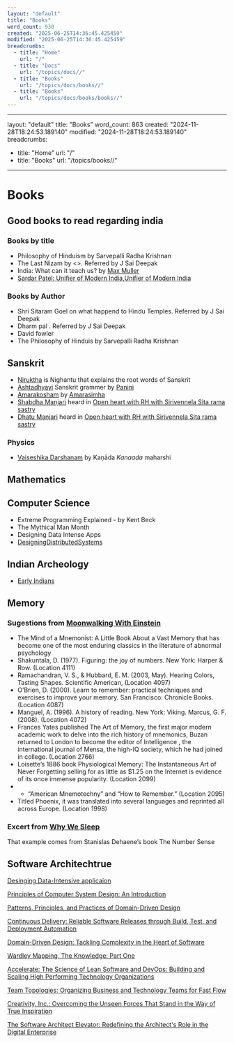 ```yaml
---
layout: "default"
title: "Books"
word_count: 930
created: "2025-06-25T14:36:45.425459"
modified: "2025-06-25T14:36:45.425459"
breadcrumbs:
  - title: "Home"
    url: "/"
  - title: "Docs"
    url: "/topics/docs//"
  - title: "Books"
    url: "/topics/docs/books//"
  - title: "Books"
    url: "/topics/docs/books/books//"
---
```

---
layout: "default"
title: "Books"
word_count: 863
created: "2024-11-28T18:24:53.189140"
modified: "2024-11-28T18:24:53.189140"
breadcrumbs:
  - title: "Home"
    url: "/"
  - title: "Books"
    url: "/topics/books//"
---
# Books

## Good books to read regarding india

### Books by title

- Philosophy of Hinduism by Sarvepalli Radha Krishnan
- The Last Nizam by \<>. Referred by J Sai Deepak
- India: What can it teach us? by [Max Muller](people/max-muller/)
- [Sardar Patel: Unifier of Modern India,Unifier of Modern India](https://www.amazon.com/Sardar-Patel-Unifier-Modern-India-ebook/dp/B07D5XLHL3)

### Books by Author

- Shri Sitaram Goel on what happend to Hindu Temples. Referred by J Sai Deepak
- Dharm pal . Referred by J Sai Deepak
- David fowler
- The Philosophy of Hinduis by Sarvepalli Radha Krishnan

## Sanskrit

- [Niruktha](sanskrit-lit/niruktha/) is Nighantu that explains the root words of Sanskrit
- [Ashtadhyayi](sanskrit-lit/ashtadhyayi/) Sanskrit grammer by [Panini](people/panini/)
- [Amarakosham](sanskrit-lit/amarakosham/) by [Amarasimha](https://en.wikipedia.org/wiki/Amarasimha)
- [Shabdha Manjari](shabdha-manjari/) heard in [Open heart with RH with Sirivennela Sita rama sastry](https://youtu.be/uB1oGzhr3ao?t=786)
- [Dhatu Manjari](dhatu-manjari/) heard in [Open heart with RH with Sirivennela Sita rama sastry](https://youtu.be/uB1oGzhr3ao?t=786)

### Physics

- [Vaiseshika Darshanam](sanskrit-lit/vaiseshika-darshanam/) by Kaṇāda *Kanaada* maharshi

## Mathematics

## Computer Science

- Extreme Programming Explained - by Kent Beck
- The Mythical Man Month
- Designing Data Intense Apps
- [DesigningDistributedSystems](cse/design_patterns/designingdistributedsystems/)

## Indian Archeology

- [Early Indians](books/early-indians/)

## Memory

### Sugestions from [Moonwalking With Einstein](highlights/books/moonwalking-with-einstein/)

- The Mind of a Mnemonist: A Little Book About a Vast Memory that has become one of the most enduring classics in the literature of abnormal psychology
- Shakuntala, D. (1977). Figuring: the joy of numbers. New York: Harper & Row. (Location 4111)
- Ramachandran, V. S., & Hubbard, E. M. (2003, May). Hearing Colors, Tasting Shapes. Scientific American, (Location 4097)
- O’Brien, D. (2000). Learn to remember: practical techniques and exercises to improve your memory. San Francisco: Chronicle Books. (Location 4087)
- Manguel, A. (1996). A history of reading. New York: Viking. Marcus, G. F. (2008). (Location 4072)
- Frances Yates published The Art of Memory, the first major modern academic work to delve into the rich history of mnemonics, Buzan returned to London to become the editor of Intelligence , the international journal of Mensa, the high-IQ society, which he had joined in college. (Location 2766)
- Loisette’s 1886 book Physiological Memory: The Instantaneous Art of Never Forgetting selling for as little as $1.25 on the Internet is evidence of its once immense popularity. (Location 2099)
- - “American Mnemotechny” and “How to Remember.” (Location 2095)
- Titled Phoenix, it was translated into several languages and reprinted all across Europe. (Location 1998)


### Excert from [Why We Sleep](highlights/books/why-we-sleep/)
That example comes from Stanislas Dehaene’s book The Number Sense


## Software Architechtrue

[Desinging Data-Intensive applicaion](https://www.amazon.com/Designing-Data-Intensive-Applications-Reliable-Maintainable/dp/1449373321/?_encoding=UTF8&pd_rd_w=N8TQA&content-id=amzn1.sym.bc5f3394-3b4c-4031-8ac0-18107ac75816&pf_rd_p=bc5f3394-3b4c-4031-8ac0-18107ac75816&pf_rd_r=JBHBPV1WYX4NRJ24NGE1&pd_rd_wg=3PaHU&pd_rd_r=c772b789-5894-4421-bb0b-fc6d99a60f9c&ref_=pd_gw_ci_mcx_mr_hp_atf_m)


[Principles of Computer System Design: An Introduction](https://www.amazon.com/Principles-Computer-System-Design-Introduction/dp/0123749573/?_encoding=UTF8&pd_rd_w=N8TQA&content-id=amzn1.sym.bc5f3394-3b4c-4031-8ac0-18107ac75816&pf_rd_p=bc5f3394-3b4c-4031-8ac0-18107ac75816&pf_rd_r=JBHBPV1WYX4NRJ24NGE1&pd_rd_wg=3PaHU&pd_rd_r=c772b789-5894-4421-bb0b-fc6d99a60f9c&ref_=pd_gw_ci_mcx_mr_hp_atf_m)

[Patterns, Principles, and Practices of Domain-Driven Design](https://www.amazon.com/Patterns-Principles-Practices-Domain-Driven-Design/dp/1118714709/?_encoding=UTF8&pd_rd_w=N8TQA&content-id=amzn1.sym.bc5f3394-3b4c-4031-8ac0-18107ac75816&pf_rd_p=bc5f3394-3b4c-4031-8ac0-18107ac75816&pf_rd_r=JBHBPV1WYX4NRJ24NGE1&pd_rd_wg=3PaHU&pd_rd_r=c772b789-5894-4421-bb0b-fc6d99a60f9c&ref_=pd_gw_ci_mcx_mr_hp_atf_m)

[Continuous Delivery: Reliable Software Releases through Build, Test, and Deployment Automation](https://www.amazon.com/Continuous-Delivery-Deployment-Automation-Addison-Wesley/dp/0321601912/ref=sr_1_3?crid=1HPWQNR1H9MCX&keywords=continous+delivery&qid=1686344904&s=books&sprefix=continous+delivery%2Cstripbooks%2C287&sr=1-3&ufe=app_do%3Aamzn1.fos.006c50ae-5d4c-4777-9bc0-4513d670b6bc)

[Domain-Driven Design: Tackling Complexity in the Heart of Software](https://www.amazon.com/Domain-Driven-Design-Tackling-Complexity-Software/dp/0321125215/ref=sr_1_1?crid=JT42B9AONYAF&keywords=domain+driven+design&qid=1686344937&s=books&sprefix=domain+driven+design%2Cstripbooks%2C287&sr=1-1)


[Wardley Mapping, The Knowledge: Part One](https://www.amazon.com/Wardley-Mapping-Knowledge-Topographical-intelligence/dp/1913805182/ref=sr_1_7?crid=137T0UQ3UXX3X&keywords=wardley+mapping&qid=1686344965&s=books&sprefix=wardley+mappin%2Cstripbooks%2C317&sr=1-7)

[Accelerate: The Science of Lean Software and DevOps: Building and Scaling High Performing Technology Organizations](https://www.amazon.com/Accelerate-Software-Performing-Technology-Organizations/dp/1942788339/ref=sr_1_1?crid=2WXRKW79KRHYI&keywords=accelerate&qid=1686345025&s=books&sprefix=accelerate%2Cstripbooks%2C192&sr=1-1)

[Team Topologies: Organizing Business and Technology Teams for Fast Flow](https://www.amazon.com/Team-Topologies-Organizing-Business-Technology/dp/1942788819/ref=sr_1_1?crid=DJ647CD873SY&keywords=team+topologies&qid=1686345264&s=books&sprefix=team+topologi%2Cstripbooks%2C377&sr=1-1)

[Creativity, Inc.: Overcoming the Unseen Forces That Stand in the Way of True Inspiration](https://www.amazon.com/Creativity-Inc-Overcoming-Unseen-Inspiration/dp/0812993012/ref=sr_1_1?crid=1OMWK8GE25GUD&keywords=creativit+inc&qid=1686345352&s=books&sprefix=creativit+inc%2Cstripbooks%2C262&sr=1-1)

[The Software Architect Elevator: Redefining the Architect's Role in the Digital Enterprise](https://www.amazon.com/Software-Architect-Elevator-Redefining-Architects/dp/1492077542/ref=sr_1_1?crid=17QVXO6DVO07A&keywords=the+software+architect+elevator&qid=1686345508&s=books&sprefix=the+software+architect+elevator%2Cstripbooks%2C263&sr=1-1&ufe=app_do%3Aamzn1.fos.006c50ae-5d4c-4777-9bc0-4513d670b6bc)
